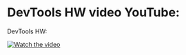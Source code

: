 DevTools HW video YouTube: 
=======
DevTools HW: 

[![Watch the video](https://github.com/nlinky/Group_22/raw/Devtools/mq1/mq1.png)](https://youtu.be/xuy0wTCIzkI)
